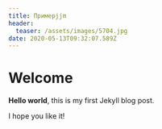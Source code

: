 ```yaml
---
title: Примерjjm
header:
  teaser: /assets/images/5704.jpg
date: 2020-05-13T09:32:07.589Z
---
```

# Welcome

**Hello world**, this is my first Jekyll blog post.

I hope you like it!